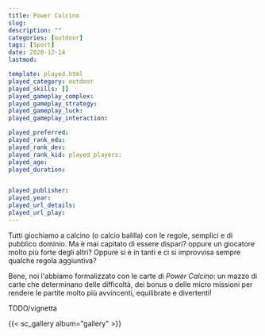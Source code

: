 ```yaml
---
title: Power Calcino
slug: 
description: ""
categories: [outdoor]
tags: [Sport]
date: 2020-12-14
lastmod: 

template: played.html
played_category: outdoor
played_skills: []
played_gameplay_complex: 
played_gameplay_strategy: 
played_gameplay_luck: 
played_gameplay_interaction: 

played_preferred: 
played_rank_edu: 
played_rank_dev: 
played_rank_kid: played_players: 
played_age: 
played_duration: 


played_publisher: 
played_year: 
played_url_details: 
played_url_play: 
---
```


Tutti giochiamo a calcino (o calcio balilla) con le regole, semplici e di pubblico dominio.
Ma è mai capitato di essere dispari? oppure un giocatore molto più forte degli altri? Oppure si è in tanti e ci si improvvisa sempre qualche regola aggiuntiva?

Bene, noi l'abbiamo formalizzato con le carte di *Power Calcino*: un mazzo di carte che determinano delle difficoltà, dei bonus o delle micro missioni per rendere le partite molto più avvincenti, equilibrate e divertenti!

TODO/vignetta 

{{< sc_gallery album="gallery" >}}
